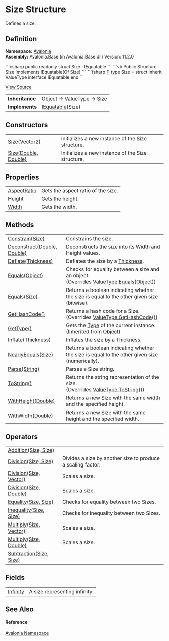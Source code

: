 # Size Structure


Defines a size.



## Definition
**Namespace:** <a href="N_Avalonia">Avalonia</a>  
**Assembly:** Avalonia.Base (in Avalonia.Base.dll) Version: 11.2.0

<Tabs groupId="api-code-preview">
<TabItem value="csharp" label="C#">
```csharp
public readonly struct Size : IEquatable<Size>
```
</TabItem>
<TabItem value="vb" label="VB">
```vb
Public Structure Size
	Implements IEquatable(Of Size)
```
</TabItem>
<TabItem value="fsharp" label="F#">
```fsharp
[<SealedAttribute>]
type Size = 
    struct
        inherit ValueType
        interface IEquatable<Size>
    end
```
</TabItem>
</Tabs>



<a href="https://github.com/AvaloniaUI/Avalonia/tree/master/src/Avalonia.Base/Size.cs" title="View the source code">View Source</a>

<table>
<tr><td><strong>Inheritance</strong></td><td><a href="https://learn.microsoft.com/dotnet/api/system.object" target="_blank" rel="noopener noreferrer">Object</a>  →  <a href="https://learn.microsoft.com/dotnet/api/system.valuetype" target="_blank" rel="noopener noreferrer">ValueType</a>  →  Size</td></tr>
<tr><td><strong>Implements</strong></td><td><a href="https://learn.microsoft.com/dotnet/api/system.iequatable-1" target="_blank" rel="noopener noreferrer">IEquatable</a>(Size)</td></tr>
</table>



## Constructors
<table>
<tr>
<td><a href="M_Avalonia_Size__ctor_1">Size(Vector2)</a></td>
<td>Initializes a new instance of the Size structure.</td>
</tr>
<tr>
<td><a href="M_Avalonia_Size__ctor">Size(Double, Double)</a></td>
<td>Initializes a new instance of the Size structure.</td>
</tr>
</table>

## Properties
<table>
<tr>
<td><a href="P_Avalonia_Size_AspectRatio">AspectRatio</a></td>
<td>Gets the aspect ratio of the size.</td>
</tr>
<tr>
<td><a href="P_Avalonia_Size_Height">Height</a></td>
<td>Gets the height.</td>
</tr>
<tr>
<td><a href="P_Avalonia_Size_Width">Width</a></td>
<td>Gets the width.</td>
</tr>
</table>

## Methods
<table>
<tr>
<td><a href="M_Avalonia_Size_Constrain">Constrain(Size)</a></td>
<td>Constrains the size.</td>
</tr>
<tr>
<td><a href="M_Avalonia_Size_Deconstruct">Deconstruct(Double, Double)</a></td>
<td>Deconstructs the size into its Width and Height values.</td>
</tr>
<tr>
<td><a href="M_Avalonia_Size_Deflate">Deflate(Thickness)</a></td>
<td>Deflates the size by a <a href="T_Avalonia_Thickness">Thickness</a>.</td>
</tr>
<tr>
<td><a href="M_Avalonia_Size_Equals_1">Equals(Object)</a></td>
<td>Checks for equality between a size and an object.<br />(Overrides <a href="https://learn.microsoft.com/dotnet/api/system.valuetype.equals" target="_blank" rel="noopener noreferrer">ValueType.Equals(Object)</a>)</td>
</tr>
<tr>
<td><a href="M_Avalonia_Size_Equals">Equals(Size)</a></td>
<td>Returns a boolean indicating whether the size is equal to the other given size (bitwise).</td>
</tr>
<tr>
<td><a href="M_Avalonia_Size_GetHashCode">GetHashCode()</a></td>
<td>Returns a hash code for a Size.<br />(Overrides <a href="https://learn.microsoft.com/dotnet/api/system.valuetype.gethashcode" target="_blank" rel="noopener noreferrer">ValueType.GetHashCode()</a>)</td>
</tr>
<tr>
<td><a href="https://learn.microsoft.com/dotnet/api/system.object.gettype" target="_blank" rel="noopener noreferrer">GetType()</a></td>
<td>Gets the <a href="https://learn.microsoft.com/dotnet/api/system.type" target="_blank" rel="noopener noreferrer">Type</a> of the current instance.<br />(Inherited from <a href="https://learn.microsoft.com/dotnet/api/system.object" target="_blank" rel="noopener noreferrer">Object</a>)</td>
</tr>
<tr>
<td><a href="M_Avalonia_Size_Inflate">Inflate(Thickness)</a></td>
<td>Inflates the size by a <a href="T_Avalonia_Thickness">Thickness</a>.</td>
</tr>
<tr>
<td><a href="M_Avalonia_Size_NearlyEquals">NearlyEquals(Size)</a></td>
<td>Returns a boolean indicating whether the size is equal to the other given size (numerically).</td>
</tr>
<tr>
<td><a href="M_Avalonia_Size_Parse">Parse(String)</a></td>
<td>Parses a Size string.</td>
</tr>
<tr>
<td><a href="M_Avalonia_Size_ToString">ToString()</a></td>
<td>Returns the string representation of the size.<br />(Overrides <a href="https://learn.microsoft.com/dotnet/api/system.valuetype.tostring" target="_blank" rel="noopener noreferrer">ValueType.ToString()</a>)</td>
</tr>
<tr>
<td><a href="M_Avalonia_Size_WithHeight">WithHeight(Double)</a></td>
<td>Returns a new Size with the same width and the specified height.</td>
</tr>
<tr>
<td><a href="M_Avalonia_Size_WithWidth">WithWidth(Double)</a></td>
<td>Returns a new Size with the same height and the specified width.</td>
</tr>
</table>

## Operators
<table>
<tr>
<td><a href="M_Avalonia_Size_op_Addition">Addition(Size, Size)</a></td>
<td> </td>
</tr>
<tr>
<td><a href="M_Avalonia_Size_op_Division">Division(Size, Size)</a></td>
<td>Divides a size by another size to produce a scaling factor.</td>
</tr>
<tr>
<td><a href="M_Avalonia_Size_op_Division_1">Division(Size, Vector)</a></td>
<td>Scales a size.</td>
</tr>
<tr>
<td><a href="M_Avalonia_Size_op_Division_2">Division(Size, Double)</a></td>
<td>Scales a size.</td>
</tr>
<tr>
<td><a href="M_Avalonia_Size_op_Equality">Equality(Size, Size)</a></td>
<td>Checks for equality between two Sizes.</td>
</tr>
<tr>
<td><a href="M_Avalonia_Size_op_Inequality">Inequality(Size, Size)</a></td>
<td>Checks for inequality between two Sizes.</td>
</tr>
<tr>
<td><a href="M_Avalonia_Size_op_Multiply">Multiply(Size, Vector)</a></td>
<td>Scales a size.</td>
</tr>
<tr>
<td><a href="M_Avalonia_Size_op_Multiply_1">Multiply(Size, Double)</a></td>
<td>Scales a size.</td>
</tr>
<tr>
<td><a href="M_Avalonia_Size_op_Subtraction">Subtraction(Size, Size)</a></td>
<td> </td>
</tr>
</table>

## Fields
<table>
<tr>
<td><a href="F_Avalonia_Size_Infinity">Infinity</a></td>
<td>A size representing infinity.</td>
</tr>
</table>

## See Also


#### Reference
<a href="N_Avalonia">Avalonia Namespace</a>  
